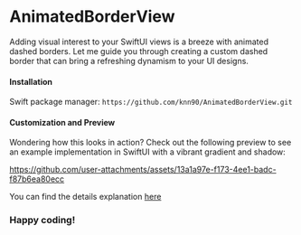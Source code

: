 # AnimatedBorderView

Adding visual interest to your SwiftUI views is a breeze with animated dashed borders. Let me guide you through creating a custom dashed border that can bring a refreshing dynamism to your UI designs.

#### Installation
Swift package manager: `https://github.com/knn90/AnimatedBorderView.git`

#### Customization and Preview

Wondering how this looks in action? Check out the following preview to see an example implementation in SwiftUI with a vibrant gradient and shadow:


https://github.com/user-attachments/assets/13a1a97e-f173-4ee1-badc-f87b6ea80ecc


You can find the details explanation [here](https://knn90.github.io/posts/ios/animatedborderview/)

### Happy coding!
